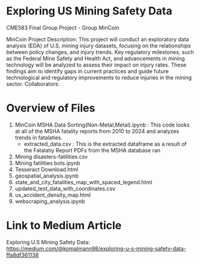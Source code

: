 # Exploring US Mining Safety Data
CME583 Final Group Project - Group MinCoin

MinCoin Project Description:
This project will conduct an exploratory data analysis (EDA) of U.S. mining injury datasets, focusing on the relationships between policy changes, and injury trends. Key regulatory milestones, such as the Federal Mine Safety and Health Act, and advancements in mining technology will be analyzed to assess their impact on injury rates. These findings aim to identify gaps in current practices and guide future technological and regulatory improvements to reduce injuries in the mining sector.
Collaborators:

# Overview of Files
1. MinCoin MSHA Data Sorting(Non-Metal,Metal).ipynb : This code looks at all of the MSHA fatality reports from 2010 to 2024 and analyzes trends in fatalaties.  
   - extracted_data.csv : This is the extracted dataframe as a result of the Fatalatiy Report PDFs from the MSHA database ran
2. Mining disasters-fatilities.csv
3. Mining fatilities bots.ipynb
4. Tesseract Download.html
5. geospatial_analysis.ipynb
6. state_and_city_fatalities_map_with_spaced_legend.html
7. updated_test_data_with_coordinates.csv
8. us_accident_density_map.html
9. webscraping_analysis.ipynb

# Link to Medium Article
Exploring U.S Mining Safety Data: https://medium.com/@komalmann98/exploring-u-s-mining-safety-data-ffa8df361138 
   
